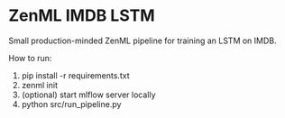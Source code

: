 ZenML IMDB LSTM
===============

Small production-minded ZenML pipeline for training an LSTM on IMDB.

How to run:
1. pip install -r requirements.txt
2. zenml init
3. (optional) start mlflow server locally
4. python src/run_pipeline.py
